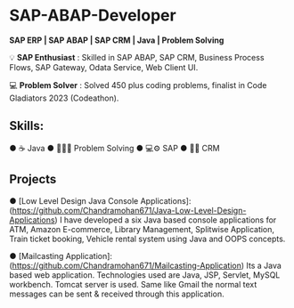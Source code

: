 # SAP-ABAP-Developer
**SAP ERP | SAP ABAP | SAP CRM | Java | Problem Solving**

 💡 **SAP Enthusiast** : Skilled in SAP ABAP, SAP CRM, Business Process Flows, SAP Gateway, Odata Service, Web Client UI.
 
 💻 **Problem Solver** : Solved 450 plus coding problems, finalist in Code Gladiators 2023 (Codeathon).
 
 [Let's Connect: LinkedIn]: (https://www.linkedin.com/in/chandramohan-s-b5b345200/)

## **Skills**:
● ☕ Java
● 👨🏽‍💻 Problem Solving
● 💻⚙️ SAP
● 🤝🏼 CRM

## Projects

● [Low Level Design Java Console Applications]:(https://github.com/Chandramohan671/Java-Low-Level-Design-Applications) I have developed a six Java based console applications for ATM, Amazon E-commerce, Library Management, Splitwise Application, Train ticket booking, Vehicle rental system using Java and OOPS concepts. 

● [Mailcasting Application]:(https://github.com/Chandramohan671/Mailcasting-Application) Its a Java based web application. Technologies used are Java, JSP, Servlet, MySQL workbench. Tomcat server is used. Same like Gmail the normal text messages can be sent & received through this application.



